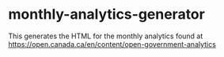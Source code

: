 # monthly-analytics-generator
This generates the HTML for the monthly analytics found at https://open.canada.ca/en/content/open-government-analytics
